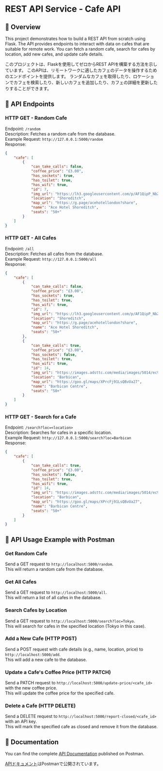 # REST API Service - Cafe API

## 📌 Overview
This project demonstrates how to build a REST API from scratch using Flask. 
The API provides endpoints to interact with data on cafes that are suitable for remote work. 
You can fetch a random cafe, search for cafes by location, add new cafes, and update cafe details.

このプロジェクトは、Flaskを使用してゼロからREST APIを構築する方法を示しています。
このAPIは、リモートワークに適したカフェのデータを操作するためのエンドポイントを提供します。
ランダムなカフェを取得したり、ロケーションでカフェを検索したり、新しいカフェを追加したり、カフェの詳細を更新したりすることができます。

## 📌 API Endpoints

### HTTP GET - Random Cafe
Endpoint: `/random`  
Description: Fetches a random cafe from the database.  
Example Request: `http://127.0.0.1:5000/random`    
Response:
```json
{
    "cafe": [
        {
            "can_take_calls": false,
            "coffee_price": "£3.00",
            "has_sockets": true,
            "has_toilet": true,
            "has_wifi": true,
            "id": 7,
            "img_url": "https://lh3.googleusercontent.com/p/AF1QipP_NbZH7A1fIQyp5pRm1jOGwzKsDWewaxka6vDt=s0",
            "location": "Shoreditch",
            "map_url": "https://g.page/acehotellondon?share",
            "name": "Ace Hotel Shoreditch",
            "seats": "50+"
        }
    ]
}
```

### HTTP GET - All Cafes
Endpoint: `/all`  
Description: Fetches all cafes from the database.  
Example Request: `http://127.0.0.1:5000/all`  
Response:  
```json
{
    "cafe": [
        {
            "can_take_calls": false,
            "coffee_price": "£3.00",
            "has_sockets": true,
            "has_toilet": true,
            "has_wifi": true,
            "id": 7,
            "img_url": "https://lh3.googleusercontent.com/p/AF1QipP_NbZH7A1fIQyp5pRm1jOGwzKsDWewaxka6vDt=s0",
            "location": "Shoreditch",
            "map_url": "https://g.page/acehotellondon?share",
            "name": "Ace Hotel Shoreditch",
            "seats": "50+"
        },
        {
            "can_take_calls": true,
            "coffee_price": "£3.00",
            "has_sockets": false,
            "has_toilet": true,
            "has_wifi": true,
            "id": 14,
            "img_url": "https://images.adsttc.com/media/images/5014/ec99/28ba/0d58/2800/0d0f/large_jpg/stringio.jpg?1414576924",
            "location": "Barbican",
            "map_url": "https://goo.gl/maps/XPrcFj91LsQBvUa27",
            "name": "Barbican Centre",
            "seats": "50+"
        }
    ]
}
```

### HTTP GET - Search for a Cafe
Endpoint: `/search?loc=<location>`  
Description: Searches for cafes in a specific location.  
Example Request:  `http://127.0.0.1:5000/search?loc=Barbican`  
Response:  
```json
{
    "cafe": [
        {
            "can_take_calls": true,
            "coffee_price": "£3.00",
            "has_sockets": false,
            "has_toilet": true,
            "has_wifi": true,
            "id": 14,
            "img_url": "https://images.adsttc.com/media/images/5014/ec99/28ba/0d58/2800/0d0f/large_jpg/stringio.jpg?1414576924",
            "location": "Barbican",
            "map_url": "https://goo.gl/maps/XPrcFj91LsQBvUa27",
            "name": "Barbican Centre",
            "seats": "50+"
        }
    ]
}
```

## 📌 API Usage Example with Postman

### Get Random Cafe

Send a GET request to `http://localhost:5000/random`.  
This will return a random cafe from the database.

### Get All Cafes

Send a GET request to `http://localhost:5000/all`.  
This will return a list of all cafes in the database.   

### Search Cafes by Location

Send a GET request to `http://localhost:5000/search?loc=Tokyo`.  
This will search for cafes in the specified location (Tokyo in this case).   

### Add a New Cafe (HTTP POST)

Send a POST request with cafe details (e.g., name, location, price) to `http://localhost:5000/add`.  
This will add a new cafe to the database.

### Update a Cafe's Coffee Price (HTTP PATCH)

Send a PATCH request to `http://localhost:5000/update-price/<cafe_id>` with the new coffee price.  
This will update the coffee price for the specified cafe.

### Delete a Cafe (HTTP DELETE)

Send a DELETE request to `http://localhost:5000/report-closed/<cafe_id>` with an API key.  
This will mark the specified cafe as closed and remove it from the database.

## 📌 Documentation

You can find the complete [API Documentation](https://documenter.getpostman.com/view/44595462/2sB2j4eqm2) published on Postman.   

[APIドキュメント](https://documenter.getpostman.com/view/44595462/2sB2j4eqm2)はPostmanで公開されています。  

